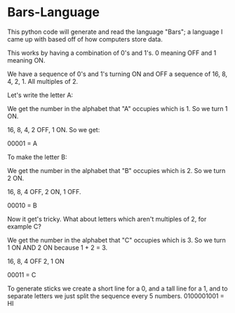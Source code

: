 # Bars-Language
This python code will generate and read the language "Bars"; a language I came up with based off of how computers store data.

This works by having a combination of 0's and 1's. 0 meaning OFF and 1 meaning ON.

We have a sequence of 0's and 1's turning ON and OFF a sequence of 16, 8, 4, 2, 1. All multiples of 2.


Let's write the letter A:

We get the number in the alphabet that "A" occupies which is 1. So we turn 1 ON.

16, 8, 4, 2 OFF, 1 ON. So we get:

00001 = A


To make the letter B:

We get the number in the alphabet that "B" occupies which is 2. So we turn 2 ON.

16, 8, 4 OFF, 2 ON, 1 OFF.

00010 = B


Now it get's tricky. What about letters which aren't multiples of 2, for example C?

We get the number in the alphabet that "C" occupies which is 3. So we turn 1 ON AND 2 ON because 1 + 2 = 3.

16, 8, 4 OFF 2, 1 ON

00011 = C


To generate sticks we create a short line for a 0, and a tall line for a 1, and to separate letters we just split the sequence every 5 numbers.
0100001001 = HI
